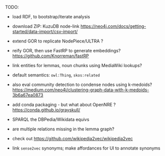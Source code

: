 TODO:

  * load RDF, to bootstrap/iterate analysis

  * download ZIP: KuzuDB node-link
  https://neo4j.com/docs/getting-started/data-import/csv-import/

  * extend GOR to replicate NodePiece/ULTRA ?


  * reify GOR, then use FastRP to generate embeddings?
  https://github.com/Knorreman/fastRP


  * link entities for lemmas, noun chunks using MediaWiki lookups?
  * default semantics: `owl:Thing`, `skos:related`

  * also eval community detection to condense nodes using k-medoids?
  https://medium.com/neo4j/clustering-graph-data-with-k-medoids-3b6a67ea0873

  * add conda packaging - but what about OpenNRE ?
  https://conda.github.io/grayskull/


  * SPARQL the DBPedia/Wikidata equivs

  * are multiple relations missing in the lemma graph?

  * check out https://github.com/wikipedia2vec/wikipedia2vec

  * link `sense2vec` synonyms; make affordances for UI to annotate synonyms
